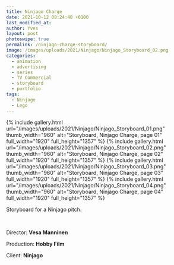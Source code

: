 ```yaml
---
title: Ninjago Charge
date: 2021-10-12 08:24:48 +0100
last_modified_at: 
author: Yves
layout: post
photoswipe: true
permalink: /ninjago-charge-storyboard/
image: /images/uploads/2021/Ninjago/Ninjago_Storyboard_02.png
categories:
  - animation
  - advertising
  - series
  - TV Commercial
  - storyboard
  - portfolio
tags:
  - Ninjago
  - Lego
---
```


<div class="photoswipe-gallery">
  {% include gallery.html
   url="/images/uploads/2021/Ninjago/Ninjago_Storyboard_01.png"
   thumb_width="960" alt="Storyboard, Ninjago Charge, page 01"
   full_width="1920" full_height="1357"
  %}
 {% include gallery.html
  url="/images/uploads/2021/Ninjago/Ninjago_Storyboard_02.png"
  thumb_width="960" alt="Storyboard, Ninjago Charge, page 02"
  full_width="1920" full_height="1357"
 %}
 {% include gallery.html
  url="/images/uploads/2021/Ninjago/Ninjago_Storyboard_03.png"
  thumb_width="960" alt="Storyboard, Ninjago Charge, page 03"
  full_width="1920" full_height="1357"
 %}
 {% include gallery.html
   url="/images/uploads/2021/Ninjago/Ninjago_Storyboard_04.png"
   thumb_width="960" alt="Storyboard, Ninjago Charge, page 04"
   full_width="1920" full_height="1357"
  %}
</div>

Storyboard for a Ninjago pitch.

<br>

Director: **Vesa Manninen**

Production: **Hobby Film**

Client: **Ninjago**